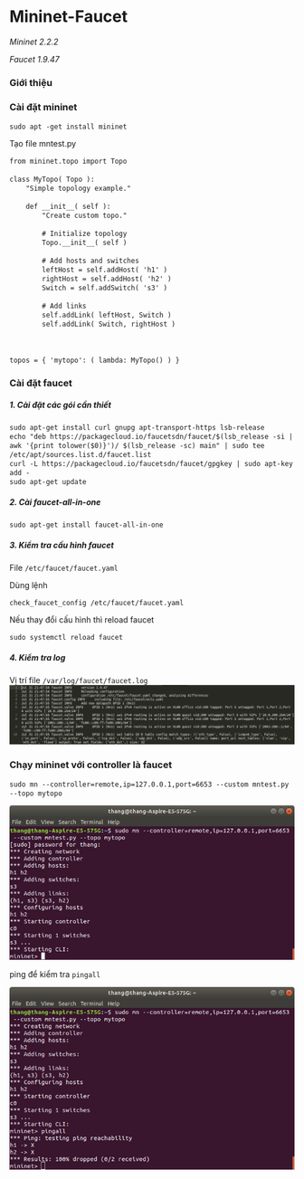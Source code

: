 # Mininet-Faucet

*Mininet 2.2.2*

*Faucet 1.9.47*

### Giới thiệu

### Cài đặt mininet
```
sudo apt -get install mininet
```
Tạo file mntest.py
```
from mininet.topo import Topo

class MyTopo( Topo ):
    "Simple topology example."

    def __init__( self ):
        "Create custom topo."

        # Initialize topology
        Topo.__init__( self )

 		# Add hosts and switches
        leftHost = self.addHost( 'h1' )
        rightHost = self.addHost( 'h2' )
        Switch = self.addSwitch( 's3' )
     
        # Add links
        self.addLink( leftHost, Switch )
        self.addLink( Switch, rightHost )



topos = { 'mytopo': ( lambda: MyTopo() ) }
```


### Cài đặt faucet

##### 1. Cài đặt các gói cần thiết
```
sudo apt-get install curl gnupg apt-transport-https lsb-release
echo "deb https://packagecloud.io/faucetsdn/faucet/$(lsb_release -si | awk '{print tolower($0)}')/ $(lsb_release -sc) main" | sudo tee /etc/apt/sources.list.d/faucet.list
curl -L https://packagecloud.io/faucetsdn/faucet/gpgkey | sudo apt-key add -
sudo apt-get update
```
##### 2. Cài faucet-all-in-one
```
sudo apt-get install faucet-all-in-one
```

##### 3. Kiểm tra cấu hình faucet

File `/etc/faucet/faucet.yaml`

Dùng lệnh
```
check_faucet_config /etc/faucet/faucet.yaml
```
Nếu thay đổi cấu hình thì reload faucet
```
sudo systemctl reload faucet
```

##### 4. Kiểm tra log
Vị trí file `/var/log/faucet/faucet.log`
![alt](https://github.com/thang140398/Mininet-Faucet/blob/master/Picture%20for%20REAME.md/Screenshot%20from%202020-08-02%2001-51-15.png)

### Chạy mininet với controller là faucet
```
sudo mn --controller=remote,ip=127.0.0.1,port=6653 --custom mntest.py --topo mytopo
```

![alt](https://github.com/thang140398/Mininet-Faucet/blob/master/Picture%20for%20REAME.md/Screenshot%20from%202020-08-02%2001-56-19.png)

ping để kiểm tra
`
pingall
`

![alt](https://github.com/thang140398/Mininet-Faucet/blob/master/Picture%20for%20REAME.md/Screenshot%20from%202020-08-02%2001-57-22.png)





